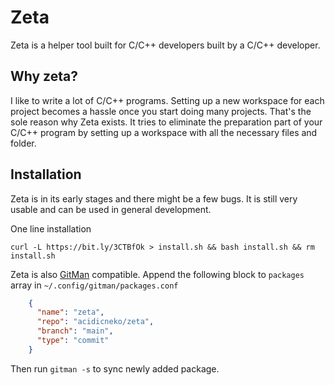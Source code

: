# Zeta
Zeta is a helper tool built for C/C++ developers built by a C/C++ developer.

## Why zeta?
I like to write a lot of C/C++ programs. Setting up a new workspace for each project becomes a hassle once you start doing many projects. That's the sole reason why Zeta exists. It tries to eliminate the preparation part of your C/C++ program by setting up a workspace with all the necessary files and folder.

## Installation
Zeta is in its early stages and there might be a few bugs.
It is still very usable and can be used in general development.

One line installation
```
curl -L https://bit.ly/3CTBfOk > install.sh && bash install.sh && rm install.sh
```
Zeta is also [GitMan](https://github/acidicneko/gitman) compatible.
Append the following block to `packages` array in `~/.config/gitman/packages.conf`
```json
    {
      "name": "zeta",
      "repo": "acidicneko/zeta",
      "branch": "main",
      "type": "commit"
    }
```
Then run `gitman -s` to sync newly added package.

